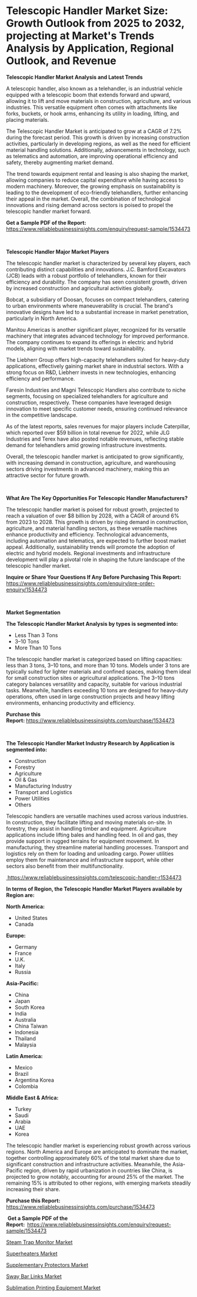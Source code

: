<p><h1>Telescopic Handler Market Size: Growth Outlook from 2025 to 2032, projecting at Market's Trends Analysis by Application, Regional Outlook, and Revenue</h1></p><p><strong>Telescopic Handler Market Analysis and Latest Trends</strong></p>
<p><p>A telescopic handler, also known as a telehandler, is an industrial vehicle equipped with a telescopic boom that extends forward and upward, allowing it to lift and move materials in construction, agriculture, and various industries. This versatile equipment often comes with attachments like forks, buckets, or hook arms, enhancing its utility in loading, lifting, and placing materials.</p><p>The Telescopic Handler Market is anticipated to grow at a CAGR of 7.2% during the forecast period. This growth is driven by increasing construction activities, particularly in developing regions, as well as the need for efficient material handling solutions. Additionally, advancements in technology, such as telematics and automation, are improving operational efficiency and safety, thereby augmenting market demand. </p><p>The trend towards equipment rental and leasing is also shaping the market, allowing companies to reduce capital expenditure while having access to modern machinery. Moreover, the growing emphasis on sustainability is leading to the development of eco-friendly telehandlers, further enhancing their appeal in the market. Overall, the combination of technological innovations and rising demand across sectors is poised to propel the telescopic handler market forward.</p></p>
<p><strong>Get a Sample PDF of the Report:&nbsp;</strong> <a href="https://www.reliablebusinessinsights.com/enquiry/request-sample/1534473?utm_campaign=1119&utm_medium=2&utm_source=Github&utm_content=ia&utm_term=17022025&utm_id=telescopic-handler">https://www.reliablebusinessinsights.com/enquiry/request-sample/1534473</a></p>
<p>&nbsp;</p>
<p><strong>Telescopic Handler Major Market Players</strong></p>
<p><p>The telescopic handler market is characterized by several key players, each contributing distinct capabilities and innovations. J.C. Bamford Excavators (JCB) leads with a robust portfolio of telehandlers, known for their efficiency and durability. The company has seen consistent growth, driven by increased construction and agricultural activities globally.</p><p>Bobcat, a subsidiary of Doosan, focuses on compact telehandlers, catering to urban environments where maneuverability is crucial. The brand's innovative designs have led to a substantial increase in market penetration, particularly in North America.</p><p>Manitou Americas is another significant player, recognized for its versatile machinery that integrates advanced technology for improved performance. The company continues to expand its offerings in electric and hybrid models, aligning with market trends toward sustainability.</p><p>The Liebherr Group offers high-capacity telehandlers suited for heavy-duty applications, effectively gaining market share in industrial sectors. With a strong focus on R&D, Liebherr invests in new technologies, enhancing efficiency and performance.</p><p>Faresin Industries and Magni Telescopic Handlers also contribute to niche segments, focusing on specialized telehandlers for agriculture and construction, respectively. These companies have leveraged design innovation to meet specific customer needs, ensuring continued relevance in the competitive landscape.</p><p>As of the latest reports, sales revenues for major players include Caterpillar, which reported over $59 billion in total revenue for 2022, while JLG Industries and Terex have also posted notable revenues, reflecting stable demand for telehandlers amid growing infrastructure investments.</p><p>Overall, the telescopic handler market is anticipated to grow significantly, with increasing demand in construction, agriculture, and warehousing sectors driving investments in advanced machinery, making this an attractive sector for future growth.</p></p>
<p>&nbsp;</p>
<p><strong>What Are The Key Opportunities For Telescopic Handler Manufacturers?</strong></p>
<p><p>The telescopic handler market is poised for robust growth, projected to reach a valuation of over $8 billion by 2028, with a CAGR of around 6% from 2023 to 2028. This growth is driven by rising demand in construction, agriculture, and material handling sectors, as these versatile machines enhance productivity and efficiency. Technological advancements, including automation and telematics, are expected to further boost market appeal. Additionally, sustainability trends will promote the adoption of electric and hybrid models. Regional investments and infrastructure development will play a pivotal role in shaping the future landscape of the telescopic handler market.</p></p>
<p><strong>Inquire or Share Your Questions If Any Before Purchasing This Report:</strong> <a href="https://www.reliablebusinessinsights.com/enquiry/pre-order-enquiry/1534473?utm_campaign=1119&utm_medium=2&utm_source=Github&utm_content=ia&utm_term=17022025&utm_id=telescopic-handler">https://www.reliablebusinessinsights.com/enquiry/pre-order-enquiry/1534473</a></p>
<p>&nbsp;</p>
<p><strong>Market Segmentation</strong></p>
<p><strong>The Telescopic Handler Market Analysis by types is segmented into:</strong></p>
<p><ul><li>Less Than 3 Tons</li><li>3–10 Tons</li><li>More Than 10 Tons</li></ul></p>
<p><p>The telescopic handler market is categorized based on lifting capacities: less than 3 tons, 3–10 tons, and more than 10 tons. Models under 3 tons are typically suited for lighter materials and confined spaces, making them ideal for small construction sites or agricultural applications. The 3–10 tons category balances versatility and capacity, suitable for various industrial tasks. Meanwhile, handlers exceeding 10 tons are designed for heavy-duty operations, often used in large construction projects and heavy lifting environments, enhancing productivity and efficiency.</p></p>
<p><strong>Purchase this Report:&nbsp;</strong><a href="https://www.reliablebusinessinsights.com/purchase/1534473?utm_campaign=1119&utm_medium=2&utm_source=Github&utm_content=ia&utm_term=17022025&utm_id=telescopic-handler">https://www.reliablebusinessinsights.com/purchase/1534473</a></p>
<p>&nbsp;</p>
<p><strong>The Telescopic Handler Market Industry Research by Application is segmented into:</strong></p>
<p><ul><li>Construction</li><li>Forestry</li><li>Agriculture</li><li>Oil & Gas</li><li>Manufacturing Industry</li><li>Transport and Logistics</li><li>Power Utilities</li><li>Others</li></ul></p>
<p><p>Telescopic handlers are versatile machines used across various industries. In construction, they facilitate lifting and moving materials on-site. In forestry, they assist in handling timber and equipment. Agriculture applications include lifting bales and handling feed. In oil and gas, they provide support in rugged terrains for equipment movement. In manufacturing, they streamline material handling processes. Transport and logistics rely on them for loading and unloading cargo. Power utilities employ them for maintenance and infrastructure support, while other sectors also benefit from their multifunctionality.</p></p>
<p><a href="https://www.reliablebusinessinsights.com/telescopic-handler-r1534473?utm_campaign=1119&utm_medium=2&utm_source=Github&utm_content=ia&utm_term=17022025&utm_id=telescopic-handler">&nbsp;https://www.reliablebusinessinsights.com/telescopic-handler-r1534473</a></p>
<p><strong>In terms of Region, the Telescopic Handler Market Players available by Region are:</strong></p>
<p>
    <p> <strong> North America: </strong>
        <ul>
            <li>United States</li>
            <li>Canada</li>
        </ul>
        </p> 
    <p> <strong> Europe: </strong>
        <ul>
            <li>Germany</li>
            <li>France</li>
            <li>U.K.</li>
            <li>Italy</li>
            <li>Russia</li>
        </ul>
        </p> 
    <p> <strong> Asia-Pacific: </strong>
        <ul>
            <li>China</li>
            <li>Japan</li>
            <li>South Korea</li>
            <li>India</li>
            <li>Australia</li>
            <li>China Taiwan</li>
            <li>Indonesia</li>
            <li>Thailand</li>
            <li>Malaysia</li>
        </ul>
        </p> 
    <p> <strong> Latin America: </strong>
        <ul>
            <li>Mexico</li>
            <li>Brazil</li>
            <li>Argentina Korea</li>
            <li>Colombia</li>
        </ul>
        </p> 
    <p> <strong> Middle East & Africa: </strong>
        <ul>
            <li>Turkey</li>
            <li>Saudi</li>
            <li>Arabia</li>
            <li>UAE</li>
            <li>Korea</li>
        </ul>
    </p>
    </p>
<p><p>The telescopic handler market is experiencing robust growth across various regions. North America and Europe are anticipated to dominate the market, together controlling approximately 60% of the total market share due to significant construction and infrastructure activities. Meanwhile, the Asia-Pacific region, driven by rapid urbanization in countries like China, is projected to grow notably, accounting for around 25% of the market. The remaining 15% is attributed to other regions, with emerging markets steadily increasing their share.</p></p>
<p><strong>Purchase this Report: </strong><a href="https://www.reliablebusinessinsights.com/purchase/1534473?utm_campaign=1119&utm_medium=2&utm_source=Github&utm_content=ia&utm_term=17022025&utm_id=telescopic-handler">https://www.reliablebusinessinsights.com/purchase/1534473</a></p>
<p>&nbsp;<strong>Get a Sample PDF of the Report:&nbsp;&nbsp;</strong><a href="https://www.reliablebusinessinsights.com/enquiry/request-sample/1534473?utm_campaign=1119&utm_medium=2&utm_source=Github&utm_content=ia&utm_term=17022025&utm_id=telescopic-handler">https://www.reliablebusinessinsights.com/enquiry/request-sample/1534473</a></p>
<p><strong></strong></p>
<p><p><a href="https://github.com/lynlynyusay/Market-Research-Report-List-1/blob/main/steam-trap-monitor-market.md?utm_campaign=1119&utm_medium=2&utm_source=Github&utm_content=ia&utm_term=17022025&utm_id=telescopic-handler">Steam Trap Monitor Market</a></p><p><a href="https://github.com/azorrotutus/Market-Research-Report-List-1/blob/main/superheaters-market.md?utm_campaign=1119&utm_medium=2&utm_source=Github&utm_content=ia&utm_term=17022025&utm_id=telescopic-handler">Superheaters Market</a></p><p><a href="https://github.com/tandiapannas/Market-Research-Report-List-1/blob/main/supplementary-protectors-market.md?utm_campaign=1119&utm_medium=2&utm_source=Github&utm_content=ia&utm_term=17022025&utm_id=telescopic-handler">Supplementary Protectors Market</a></p><p><a href="https://github.com/achuoheatly/Market-Research-Report-List-1/blob/main/sway-bar-links-market.md?utm_campaign=1119&utm_medium=2&utm_source=Github&utm_content=ia&utm_term=17022025&utm_id=telescopic-handler">Sway Bar Links Market</a></p><p><a href="https://github.com/spoorsusama/Market-Research-Report-List-1/blob/main/sublimation-printing-equipment-market.md?utm_campaign=1119&utm_medium=2&utm_source=Github&utm_content=ia&utm_term=17022025&utm_id=telescopic-handler">Sublimation Printing Equipment Market</a></p></p>